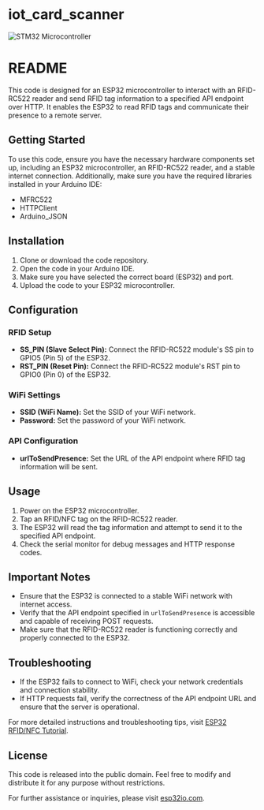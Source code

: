 # iot_card_scanner

![STM32 Microcontroller](https://cdn.shopify.com/s/files/1/0609/6011/2892/files/doc-esp32-pinout-reference-wroom-devkit.png)

# README

This code is designed for an ESP32 microcontroller to interact with an RFID-RC522 reader and send RFID tag information to a specified API endpoint over HTTP. It enables the ESP32 to read RFID tags and communicate their presence to a remote server.

## Getting Started

To use this code, ensure you have the necessary hardware components set up, including an ESP32 microcontroller, an RFID-RC522 reader, and a stable internet connection. Additionally, make sure you have the required libraries installed in your Arduino IDE:

- MFRC522
- HTTPClient
- Arduino_JSON

## Installation

1. Clone or download the code repository.
2. Open the code in your Arduino IDE.
3. Make sure you have selected the correct board (ESP32) and port.
4. Upload the code to your ESP32 microcontroller.

## Configuration

### RFID Setup

- **SS_PIN (Slave Select Pin):** Connect the RFID-RC522 module's SS pin to GPIO5 (Pin 5) of the ESP32.
- **RST_PIN (Reset Pin):** Connect the RFID-RC522 module's RST pin to GPIO0 (Pin 0) of the ESP32.

### WiFi Settings

- **SSID (WiFi Name):** Set the SSID of your WiFi network.
- **Password:** Set the password of your WiFi network.

### API Configuration

- **urlToSendPresence:** Set the URL of the API endpoint where RFID tag information will be sent.

## Usage

1. Power on the ESP32 microcontroller.
2. Tap an RFID/NFC tag on the RFID-RC522 reader.
3. The ESP32 will read the tag information and attempt to send it to the specified API endpoint.
4. Check the serial monitor for debug messages and HTTP response codes.

## Important Notes

- Ensure that the ESP32 is connected to a stable WiFi network with internet access.
- Verify that the API endpoint specified in `urlToSendPresence` is accessible and capable of receiving POST requests.
- Make sure that the RFID-RC522 reader is functioning correctly and properly connected to the ESP32.

## Troubleshooting

- If the ESP32 fails to connect to WiFi, check your network credentials and connection stability.
- If HTTP requests fail, verify the correctness of the API endpoint URL and ensure that the server is operational.

For more detailed instructions and troubleshooting tips, visit [ESP32 RFID/NFC Tutorial](https://esp32io.com/tutorials/esp32-rfid-nfc).

## License

This code is released into the public domain. Feel free to modify and distribute it for any purpose without restrictions.

For further assistance or inquiries, please visit [esp32io.com](https://esp32io.com).

